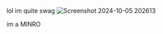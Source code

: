 lol im quite swag
![Screenshot 2024-10-05 202613](https://github.com/user-attachments/assets/d3f6b070-c3ce-46bc-91b2-06f3b8fae362)

im a MINRO
